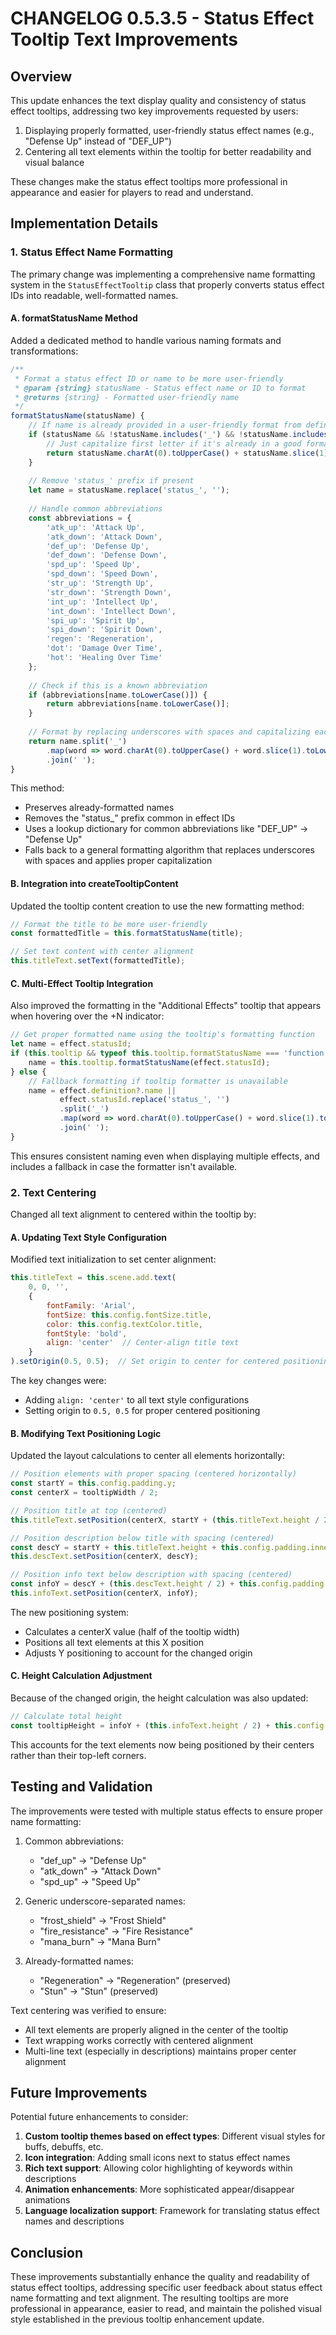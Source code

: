 # CHANGELOG 0.5.3.5 - Status Effect Tooltip Text Improvements

## Overview

This update enhances the text display quality and consistency of status effect tooltips, addressing two key improvements requested by users:

1. Displaying properly formatted, user-friendly status effect names (e.g., "Defense Up" instead of "DEF_UP")
2. Centering all text elements within the tooltip for better readability and visual balance

These changes make the status effect tooltips more professional in appearance and easier for players to read and understand.

## Implementation Details

### 1. Status Effect Name Formatting

The primary change was implementing a comprehensive name formatting system in the `StatusEffectTooltip` class that properly converts status effect IDs into readable, well-formatted names.

#### A. formatStatusName Method

Added a dedicated method to handle various naming formats and transformations:

```javascript
/**
 * Format a status effect ID or name to be more user-friendly
 * @param {string} statusName - Status effect name or ID to format
 * @returns {string} - Formatted user-friendly name
 */
formatStatusName(statusName) {
    // If name is already provided in a user-friendly format from definition, use it
    if (statusName && !statusName.includes('_') && !statusName.includes('status_')) {
        // Just capitalize first letter if it's already in a good format
        return statusName.charAt(0).toUpperCase() + statusName.slice(1);
    }
    
    // Remove 'status_' prefix if present
    let name = statusName.replace('status_', '');
    
    // Handle common abbreviations
    const abbreviations = {
        'atk_up': 'Attack Up',
        'atk_down': 'Attack Down',
        'def_up': 'Defense Up',
        'def_down': 'Defense Down', 
        'spd_up': 'Speed Up',
        'spd_down': 'Speed Down',
        'str_up': 'Strength Up',
        'str_down': 'Strength Down',
        'int_up': 'Intellect Up',
        'int_down': 'Intellect Down',
        'spi_up': 'Spirit Up',
        'spi_down': 'Spirit Down',
        'regen': 'Regeneration',
        'dot': 'Damage Over Time',
        'hot': 'Healing Over Time'
    };
    
    // Check if this is a known abbreviation
    if (abbreviations[name.toLowerCase()]) {
        return abbreviations[name.toLowerCase()];
    }
    
    // Format by replacing underscores with spaces and capitalizing each word
    return name.split('_')
        .map(word => word.charAt(0).toUpperCase() + word.slice(1).toLowerCase())
        .join(' ');
}
```

This method:
- Preserves already-formatted names
- Removes the "status_" prefix common in effect IDs
- Uses a lookup dictionary for common abbreviations like "DEF_UP" → "Defense Up"
- Falls back to a general formatting algorithm that replaces underscores with spaces and applies proper capitalization

#### B. Integration into createTooltipContent

Updated the tooltip content creation to use the new formatting method:

```javascript
// Format the title to be more user-friendly
const formattedTitle = this.formatStatusName(title);

// Set text content with center alignment
this.titleText.setText(formattedTitle);
```

#### C. Multi-Effect Tooltip Integration

Also improved the formatting in the "Additional Effects" tooltip that appears when hovering over the +N indicator:

```javascript
// Get proper formatted name using the tooltip's formatting function
let name = effect.statusId;
if (this.tooltip && typeof this.tooltip.formatStatusName === 'function') {
    name = this.tooltip.formatStatusName(effect.statusId);
} else {
    // Fallback formatting if tooltip formatter is unavailable
    name = effect.definition?.name || 
           effect.statusId.replace('status_', '')
           .split('_')
           .map(word => word.charAt(0).toUpperCase() + word.slice(1).toLowerCase())
           .join(' ');
}
```

This ensures consistent naming even when displaying multiple effects, and includes a fallback in case the formatter isn't available.

### 2. Text Centering

Changed all text alignment to centered within the tooltip by:

#### A. Updating Text Style Configuration

Modified text initialization to set center alignment:

```javascript
this.titleText = this.scene.add.text(
    0, 0, '',
    {
        fontFamily: 'Arial',
        fontSize: this.config.fontSize.title,
        color: this.config.textColor.title,
        fontStyle: 'bold',
        align: 'center'  // Center-align title text
    }
).setOrigin(0.5, 0.5);  // Set origin to center for centered positioning
```

The key changes were:
- Adding `align: 'center'` to all text style configurations
- Setting origin to `0.5, 0.5` for proper centered positioning

#### B. Modifying Text Positioning Logic

Updated the layout calculations to center all elements horizontally:

```javascript
// Position elements with proper spacing (centered horizontally)
const startY = this.config.padding.y;
const centerX = tooltipWidth / 2;

// Position title at top (centered)
this.titleText.setPosition(centerX, startY + (this.titleText.height / 2));

// Position description below title with spacing (centered)
const descY = startY + this.titleText.height + this.config.padding.inner + (this.descText.height / 2);
this.descText.setPosition(centerX, descY);

// Position info text below description with spacing (centered)
const infoY = descY + (this.descText.height / 2) + this.config.padding.inner + (this.infoText.height / 2);
this.infoText.setPosition(centerX, infoY);
```

The new positioning system:
- Calculates a centerX value (half of the tooltip width)
- Positions all text elements at this X position
- Adjusts Y positioning to account for the changed origin

#### C. Height Calculation Adjustment

Because of the changed origin, the height calculation was also updated:

```javascript
// Calculate total height
const tooltipHeight = infoY + (this.infoText.height / 2) + this.config.padding.y;
```

This accounts for the text elements now being positioned by their centers rather than their top-left corners.

## Testing and Validation

The improvements were tested with multiple status effects to ensure proper name formatting:

1. Common abbreviations:
   - "def_up" → "Defense Up"
   - "atk_down" → "Attack Down"
   - "spd_up" → "Speed Up"

2. Generic underscore-separated names:
   - "frost_shield" → "Frost Shield"
   - "fire_resistance" → "Fire Resistance"
   - "mana_burn" → "Mana Burn"

3. Already-formatted names:
   - "Regeneration" → "Regeneration" (preserved)
   - "Stun" → "Stun" (preserved)

Text centering was verified to ensure:
- All text elements are properly aligned in the center of the tooltip
- Text wrapping works correctly with centered alignment
- Multi-line text (especially in descriptions) maintains proper center alignment

## Future Improvements

Potential future enhancements to consider:

1. **Custom tooltip themes based on effect types**: Different visual styles for buffs, debuffs, etc.
2. **Icon integration**: Adding small icons next to status effect names
3. **Rich text support**: Allowing color highlighting of keywords within descriptions
4. **Animation enhancements**: More sophisticated appear/disappear animations
5. **Language localization support**: Framework for translating status effect names and descriptions

## Conclusion

These improvements substantially enhance the quality and readability of status effect tooltips, addressing specific user feedback about status effect name formatting and text alignment. The resulting tooltips are more professional in appearance, easier to read, and maintain the polished visual style established in the previous tooltip enhancement update.
